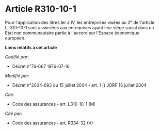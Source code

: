 # Article R310-10-1

Pour l'application des titres Ier à IV, les entreprises visées au 2° de l'article L. 310-10-1 sont assimilées aux entreprises
ayant leur siège social dans un Etat non communautaire partie à l'accord sur l'Espace économique européen.

**Liens relatifs à cet article**

_Codifié par_:

  - Décret n°76-667 1976-07-16

_Modifié par_:

  - Décret n°2004-693 du 15 juillet 2004 - art. 1 () JORF 16 juillet 2004

_Cite_:

  - Code des assurances - art. L310-10-1 (M)

_Cité par_:

  - Code des assurances - art. R334-32 (V)
